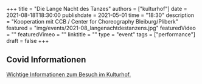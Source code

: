 +++
title = "Die Lange Nacht des Tanzes"
authors = ["kulturhof"]
date = 2021-08-18T18:30:00
publishdate = 2021-05-01
time = "18:30"
description = "Kooperation mit CCB / Center for Choreography Bleiburg/Pliberk"
featured = "img/events/2021-08_langenachtdestanzens.jpg"
featuredVideo = ""
featuredVimeo = ""
linktitle = ""
type = "event"
tags = ["performance"]
draft = false
+++

## Covid Informationen

[Wichtige Informationen zum Besuch im Kulturhof.](covid-info)